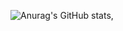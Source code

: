 ![Anurag's GitHub stats](https://github-readme-stats.vercel.app/api?username=ggarpelli&show_icons=true&theme=dark),
